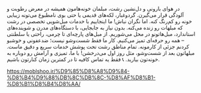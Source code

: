 در هوای بارونی و دل‌نشین رشت، مبلمان خونه‌هامون همیشه در معرض رطوبت و آلودگی قرار می‌گیرن.
گردوغبار، لکه‌های قدیمی یا حتی بوی نامطبوع می‌تونه زیبایی خونه رو کم‌رنگ کنه.
اما نگران نباش! ما اینجاییم با خدمات مبل‌شویی تخصصی در رشت که مبلهات رو زنده می‌کنه.
بدون نیاز به جابجایی، با دستگاه‌های مدرن و شوینده‌های استاندارد، مبل‌هاتونو در محل می‌شوریم.
از مبل‌های پارچه‌ای تا چرمی، راحتی یا سلطنتی – همه رو حرفه‌ای تمیز می‌کنیم.
کار ما فقط شست‌وشو نیست؛ ضدعفونی و خوشبو کردنم جزئی از کارمونه.
تمام مناطق رشت تحت پوشش خدمات سریع و دقیق ماست.
مبلهاتون بعد از شست‌وشو، مثل روز اول می‌درخشن!
با ما، تمیزی و آرامش رو دوباره به خونه‌تون بیارید.
📞 فقط یه تماس کافیه تا در کمترین زمان کنارتون باشیم.

https://moblshoo.ir/%D9%85%D8%A8%D9%84-%D8%B4%D9%88%DB%8C%DB%8C-%D8%AF%D8%B1-%D8%B1%D8%B4%D8%AA/
